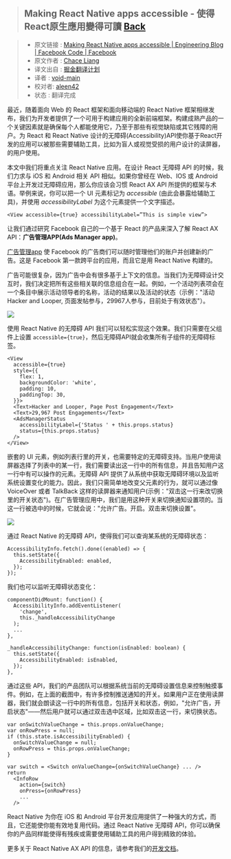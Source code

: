 > ## Making React Native apps accessible - 使得React原生應用變得可讀 [**Back**](./../translation.md)

> * 原文链接 : [Making React Native apps accessible | Engineering Blog | Facebook Code | Facebook](https://code.facebook.com/posts/435862739941212/making-react-native-apps-accessible/)
> * 原文作者 : [Chace Liang](https://www.facebook.com/chaceliang)
> * 译文出自 : [掘金翻译计划](https://github.com/xitu/gold-miner)
> * 译者 : [void-main](https://github.com/void-main)
> * 校对者: [aleen42](https://github.com/aleen42)
> * 状态 :  翻译完成


最近，随着面向 Web 的 React 框架和面向移动端的 React Native 框架相继发布，我们为开发者提供了一个可用于构建应用的全新前端框架。构建成熟产品的一个关键因素就是确保每个人都能使用它，乃至于那些有视觉缺陷或其它残障的用户。为 React 和 React Native 设计的无障碍(Accessibility)API使你基于React开发的应用可以被那些需要辅助工具，比如为盲人或视觉受损的用户设计的读屏器，的用户使用。


本文中我们将重点关注 React Native 应用。在设计 React 无障碍 API 的时候，我们力求与 iOS 和 Android 相关 API 相似。如果你曾经在 Web、IOS 或 Android 平台上开发过无障碍应用，那么你应该会习惯 React AX API 所提供的框架与术语。举例来说，你可以把一个 UI 元素标记为 _accessible_ (由此会暴露给辅助工具)，并使用 _accessibilityLabel_ 为这个元素提供一个文字描述。

```
<View accessible={true} accessibilityLabel=”This is simple view”>
```

让我们通过研究 Facebook 自己的一个基于 React 的产品来深入了解 React AX API：**广告管理APP(Ads Manager app)**。


[广告管理app](https://www.facebook.com/business/news/ads-manager-app) 使 Facebook 的广告商们可以随时管理他们的账户并创建新的广告。这是 Facebook 第一款跨平台的应用，而且它是用 React Native 构建的。


广告可能很复杂，因为广告中会有很多基于上下文的信息。当我们为无障碍设计交互时，我们决定把所有这些相关联的信息组合在一起。例如，一个活动列表项会在一个条目中展示活动领导者的名称，活动的结果以及活动的状态（示例："活动 Hacker and Looper, 页面发帖参与，29967人参与，目前处于有效状态"）。


![](https://scontent-hkg3-1.xx.fbcdn.net/hphotos-xpt1/t39.2365-6/12057083_429032550627060_1728546419_n.jpg)


使用 React Native 的无障碍 API 我们可以轻松实现这个效果。我们只需要在父组件上设置 `accessible={true}`，然后无障碍API就会收集所有子组件的无障碍标签。


    <View
      accessible={true}
      style={{
        flex: 1,
        backgroundColor: 'white',
        padding: 10,
        paddingTop: 30,
      }}>
      <Text>Hacker and Looper, Page Post Engagement</Text>
      <Text>29,967 Post Engagements</Text>
      <AdsManagerStatus
        accessibilityLabel={'Status ' + this.props.status}
        status={this.props.status}
      />
    </View>


嵌套的 UI 元素，例如列表行里的开关，也需要特定的无障碍支持。当用户使用读屏器选择了列表中的某一行，我们需要读出这一行中的所有信息，并且告知用户这一行中有可以操作的元素。无障碍 API 提供了从系统中获取无障碍环境以及监听系统设置变化的能力。因此，我们只需简单地改变父元素的行为，就可以通过像 VoiceOver 或者 TalkBack 这样的读屏器来通知用户(示例："双击这一行来改切换里的开关状态")。在广告管理应用中，我们是用这种开关来切换通知设置项的。当这一行被选中的时候，它就会说："允许广告。开启。双击来切换设置"。

![](https://scontent-hkg3-1.xx.fbcdn.net/hphotos-xtp1/t39.2365-6/12057155_921685684567792_354128754_n.jpg)



通过 React Native 的无障碍 API，使得我们可以查询某系统的无障碍状态：


    AccessibilityInfo.fetch().done((enabled) => {
      this.setState({
        AccessibilityEnabled: enabled,
      });
    });



我们也可以监听无障碍状态变化：


    componentDidMount: function() {
      AccessibilityInfo.addEventListener(
        'change',
        this._handleAccessibilityChange
      );
      ...   
    },
    
    _handleAccessibilityChange: function(isEnabled: boolean) {
      this.setState({
        AccessibilityEnabled: isEnabled,
      });
    },



通过这些 API，我们的产品团队可以根据系统当前的无障碍设置信息来控制触摸事件。例如，在上面的截图中，有许多控制推送通知的开关。如果用户正在使用读屏器，我们就会朗读这一行中的所有信息，包括开关和状态，例如，"允许广告，开启状态"——然后用户就可以通过双击选中区域，比如双击这一行，来切换状态。


    var onSwitchValueChange = this.props.onValueChange;
    var onRowPress = null;
    if (this.state.isAccessibilityEnabled) {
      onSwitchValueChange = null;
      onRowPress = this.props.onValueChange;
    }
    
    var switch = <Switch onValueChange={onSwitchValueChange} ... />
    return
      <InfoRow
        action={switch}
        onPress={onRowPress}
        ...
      />


React Native 为你在 iOS 和 Android 平台开发应用提供了一种强大的方式，而且，它还能使你能有效地复用代码。通过 React Native 无障碍 API，你可以确保你的产品同样能使得有残疾或需要使用辅助工具的用户得到精致的体验。

更多关于 React Native AX API 的信息，请参考我们的[开发文档](https://www.facebook.com/l.php?u=https%3A%2F%2Ffacebook.github.io%2Freact-native%2Fdocs%2Faccessibility.html&h=NAQEjh5Hy&s=1)。

